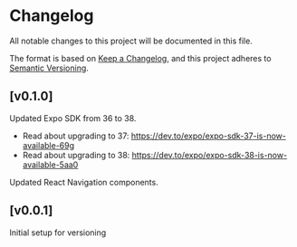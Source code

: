 # Changelog

All notable changes to this project will be documented in this file.

The format is based on [Keep a Changelog](https://keepachangelog.com),
and this project adheres to [Semantic Versioning](https://semver.org/).

## [v0.1.0]

Updated Expo SDK from 36 to 38.

- Read about upgrading to 37: https://dev.to/expo/expo-sdk-37-is-now-available-69g
- Read about upgrading to 38: https://dev.to/expo/expo-sdk-38-is-now-available-5aa0

Updated React Navigation components.

## [v0.0.1]

Initial setup for versioning
